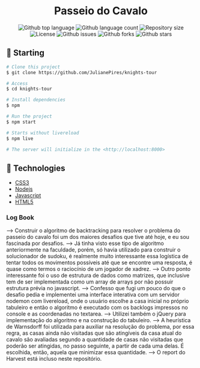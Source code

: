 <div align="center" id="top"> 
  &#xa0;
</div>

<h1 align="center">Passeio do Cavalo</h1>

<p align="center">
  <img alt="Github top language" src="https://img.shields.io/github/languages/top/JulianePires/knights-tour?color=56BEB8">

  <img alt="Github language count" src="https://img.shields.io/github/languages/count/JulianePires/knights-tour?color=56BEB8">

  <img alt="Repository size" src="https://img.shields.io/github/repo-size/JulianePires/knights-tour?color=56BEB8">

  <img alt="License" src="https://img.shields.io/github/license/JulianePires/knights-tour?color=56BEB8">

  <img alt="Github issues" src="https://img.shields.io/github/issues/JulianePires/knights-tour?color=56BEB8" />

  <img alt="Github forks" src="https://img.shields.io/github/forks/JulianePires/knights-tour?color=56BEB8" />

  <img alt="Github stars" src="https://img.shields.io/github/stars/JulianePires/knights-tour?color=56BEB8" />
</p>

## :checkered_flag: Starting ##

```bash
# Clone this project
$ git clone https://github.com/JulianePires/knights-tour

# Access
$ cd knights-tour

# Install dependencies
$ npm

# Run the project
$ npm start

# Starts without livereload
$ npm live

# The server will initialize in the <http://localhost:8000>
```

## :rocket: Technologies ##

- [CSS3](https://www.w3schools.com/css/)
- [Nodejs](https://nodejs.org/en/)
- [Javascript](https://developer.mozilla.org/pt-BR/docs/Web/JavaScript)
- [HTML5](https://developer.mozilla.org/pt-BR/docs/Web/Guide/HTML/HTML5)

### Log Book

--> Construir o algoritmo de backtracking para resolver o problema do passeio do cavalo foi um dos maiores desafios que tive até hoje, e eu sou fascinada por desafios.
--> Já tinha visto esse tipo de algoritmo anteriormente na faculdade, porém, só havia utilizado para construir o solucionador de sudoku, é realmente muito interessante essa logística de tentar todos os movimentos possíveis até que se encontre uma resposta, é quase como termos o raciocínio de um jogador de xadrez.
--> Outro ponto interessante foi o uso de estrutura de dados como matrizes, que inclusive tem de ser implementada como um array de arrays por não possuir estrutura prévia no javascript.
--> Confesso que fugi um pouco do que o desafio pedia e implementei uma interface interativa com um servidor nodemon com livereload, onde o usuário escolhe a casa inicial no próprio tabuleiro e então o algoritmo é executado com os backlogs impressos no console e as coordenadas no textarea.
--> Utilizei também o jQuery para implementação do algoritmo e na construção do tabuleiro.
--> A heurística de Warnsdorff foi utilizada para auxiliar na resolução do problema, por essa regra, as casas ainda não visitadas que são atingíveis da casa atual do cavalo são avaliadas segundo a quantidade de casas não visitadas que poderão ser atingidas, no passo seguinte, a partir de cada uma delas. É escolhida, então, aquela que minimizar essa quantidade.
--> O report do Harvest está incluso neste repositório.